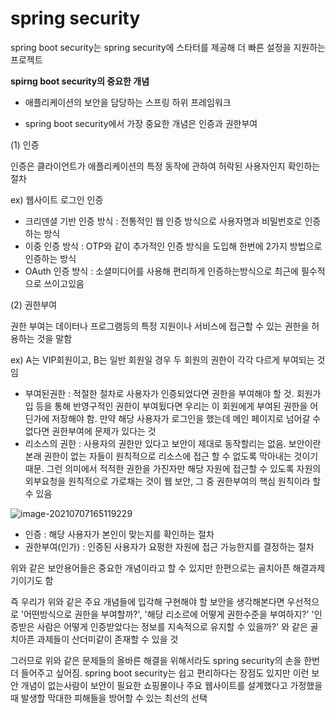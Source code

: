 # spring security

spring boot security는 spring security에 스타터를 제공해 더 빠른 설정을 지원하는 프로젝트



**spirng  boot security의 중요한 개념**

- 애플리케이션의 보안을 담당하는 스프링 하위 프레임워크

- spring boot security에서 가장 중요한 개념은 인증과 권한부여



(1) 인증

인증은 클라이언트가 애플리케이션의 특정 동작에 관하여 허락된 사용자인지 확인하는 절차

ex) 웹사이트 로그인 인증

- 크리덴셜 기반 인증 방식 : 전통적인 웹 인증 방식으로 사용자명과 비밀번호로 인증하는 방식
- 이중 인증 방식 : OTP와 같이 추가적인 인증 방식을 도입해 한번에 2가지 방법으로 인증하는 방식
- OAuth 인증 방식 : 소셜미디어를 사용해 편리하게 인증하는방식으로 최근에 필수적으로 쓰이고있음

(2) 권한부여

권한 부여는 데이터나 프로그램등의 특정 지원이나 서비스에 접근할 수 있는 권한을 허용하는 것을 말함

ex) A는 VIP회원이고, B는 일반 회원일 경우 두 회원의 권한이 각각 다르게 부여되는 것임

- 부여된권한 : 적절한 절차로 사용자가 인증되었다면 권한을 부여해야 할 것. 회원가입 등을 통해 반영구적인 권한이 부여됬다면 우리는 이 회원에게 부여된 권한을 어딘가에 저장해야 함. 만약 해당 사용자가 로그인을 했는데 메인 페이지로 넘어갈 수 없다면 권한부여에 문제가 있다는 것
- 리소스의 권한 : 사용자의 권한만 있다고 보안이 제대로 동작할리는 없음. 보안이란 본래 권한이 없는 자들이 원칙적으로 리소스에 접근 할 수 없도록 막아내는 것이기 때문. 그런 의미에서 적적한 권한을 가진자만 해당 자원에 접근할 수 있도록 자원의 외부요청을 원칙적으로 가로채는 것이 웹 보안, 그 중 권한부여의 핵심 원칙이라 할 수 있음

![image-20210707165119229](C:\Users\user\AppData\Roaming\Typora\typora-user-images\image-20210707165119229.png)

- 인증 : 해당 사용자가 본인이 맞는지를 확인하는 절차
- 권한부여(인가) : 인증된 사용자가 요펑한 자원에 접근 가능한지를 결정하는 절차

위와 같은 보안용어들은 중요한 개념이라고 할 수 있지만 한편으로는 골치아픈 해결과제기이기도 함

즉 우리가 위와 같은 주요 개념들에 입각해 구현해야 할 보안을 생각해본다면 우선적으로 '어떤방식으로 권한을 부여할까?', '해당 리소르에 어떻게 권한수준을 부여하지?' '인증받은 사람은 어떻게 인증받았다는 정보를 지속적으로 유지할 수 있을까?' 와 같은 골치아픈 과제들이 산더미같이 존재할 수 있을 것



그러므로 위와 같은 문제들의 올바른 해결을 위해서라도 spring security의 손을 한번 더 들어주고 싶어짐. spring boot security는 쉽고 편리하다는 장점도 있지만 이런 보안 개념이 없는사람이 보안이 필요한 쇼핑몰이나 주요 웹사이트를 설계했다고 가정했을 때 발생할 막대한 피해들을 방어할 수 있는 최선의 선택